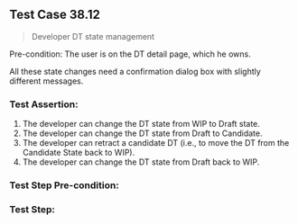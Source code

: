 ## Test Case 38.12

> Developer DT state management

Pre-condition: The user is on the DT detail page, which he owns.

All these state changes need a confirmation dialog box with slightly different messages.

### Test Assertion:

1. The developer can change the DT state from WIP to Draft state.
2. The developer can change the DT state from Draft to Candidate.
3. The developer can retract a candidate DT (i.e., to move the DT from the Candidate State back to WIP).
4. The developer can change the DT state from Draft back to WIP.

### Test Step Pre-condition:



### Test Step: